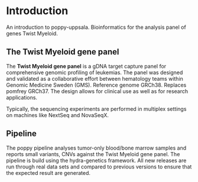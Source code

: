 # Introduction

An introduction to poppy-uppsala.
Bioinformatics for the analysis panel of genes Twist Myeloid.

## The Twist Myeloid gene panel
The **Twist Myeloid gene panel** is a gDNA target capture panel for comprehensive genomic profiling of leukemias.
The panel was designed and validated as a collaborative effort between hematology teams within Genomic Medicine Sweden (GMS). 
Reference genome GRCh38.
Replaces pomfrey GRCh37.
The design allows for clinical use as well as for research applications.

Typically, the sequencing experiments are performed in multiplex settings on machines like NextSeq and NovaSeqX.

## Pipeline
The poppy pipeline analyses tumor-only blood/bone marrow samples and reports small variants, CNVs against the Twist Myeloid gene panel.
The pipeline is build using the hydra-genetics framework. 
All new releases are run through real data sets and compared to previous versions to ensure that the expected result are generated.